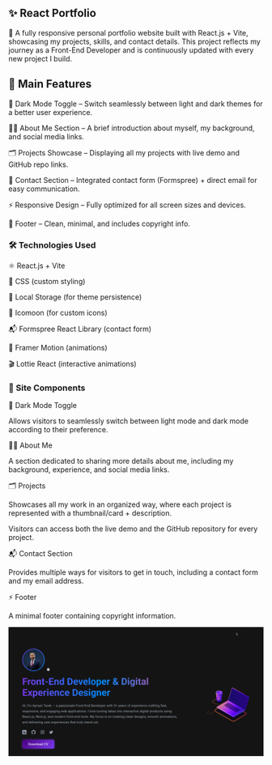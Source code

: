 ## ✨ React Portfolio

🚀 A fully responsive personal portfolio website built with React.js + Vite, showcasing my projects, skills, and contact details.
This project reflects my journey as a Front-End Developer and is continuously updated with every new project I build.

## 🔑 Main Features

🌙 Dark Mode Toggle – Switch seamlessly between light and dark themes for a better user experience.

👨‍💻 About Me Section – A brief introduction about myself, my background, and social media links.

🗂️ Projects Showcase – Displaying all my projects with live demo and GitHub repo links.

📩 Contact Section – Integrated contact form (Formspree) + direct email for easy communication.

⚡ Responsive Design – Fully optimized for all screen sizes and devices.

📝 Footer – Clean, minimal, and includes copyright info.



### 🛠️ Technologies Used

⚛️ React.js + Vite

🎨 CSS (custom styling)

💾 Local Storage (for theme persistence)

🎯 Icomoon (for custom icons)

📬 Formspree React Library (contact form)

🎥 Framer Motion (animations)

🎬 Lottie React (interactive animations)



### 📌 Site Components

🌙 Dark Mode Toggle

Allows visitors to seamlessly switch between light mode and dark mode according to their preference.

👨‍💻 About Me

A section dedicated to sharing more details about me, including my background, experience, and social media links.

🗂️ Projects

Showcases all my work in an organized way, where each project is represented with a thumbnail/card + description.

Visitors can access both the live demo and the GitHub repository for every project.

📬 Contact Section

Provides multiple ways for visitors to get in touch, including a contact form and my email address.

⚡ Footer

A minimal footer containing copyright information.




![preview](public/portfolio.png)

